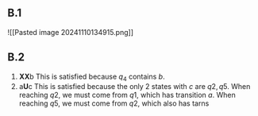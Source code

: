## B.1
![[Pasted image 20241110134915.png]]

## B.2
1. **XX**b
This is satisfied because $q_4$ contains $b$.
2. a**U**c
This is satisfied because the only 2 states with $c$ are $q2, q5$. When reaching $q2$, we must come from $q1$, which has transition $a$. When reaching $q5$, we must come from $q2$, which also has tarns